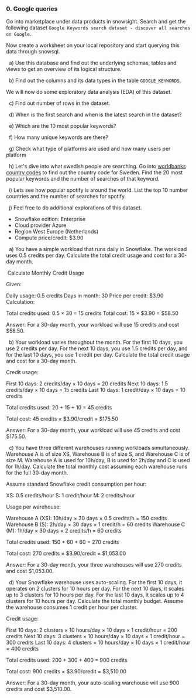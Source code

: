 ### 0. Google queries

Go into marketplace under data products in snowsight. Search and get the following dataset `Google Keywords search dataset - discover all searches on Google`.

Now create a worksheet on your local repository and start querying this data through snowsql.

&nbsp; a) Use this database and find out the underlying schemas, tables and views to get an overview of its logical structure.

&nbsp; b) Find out the columns and its data types in the table `GOOGLE_KEYWORDS`.

We will now do some exploratory data analysis (EDA) of this dataset.

&nbsp; c) Find out number of rows in the dataset.

&nbsp; d) When is the first search and when is the latest search in the dataset?

&nbsp; e) Which are the 10 most popular keywords?

&nbsp; f) How many unique keywords are there?

&nbsp; g) Check what type of platforms are used and how many users per platform

&nbsp; h) Let's dive into what swedish people are searching. Go into [worldbanks country codes](https://wits.worldbank.org/wits/wits/witshelp/content/codes/country_codes.htm) to find out the country code for Sweden. Find the 20 most popular keywords and the number of searches of that keyword.

&nbsp; i) Lets see how popular spotify is around the world. List the top 10 number countries and the number of searches for spotify. 

&nbsp; j) Feel free to do additional explorations of this dataset.



- Snowflake edition: Enterprise
- Cloud provider Azure
- Region West Europe (Netherlands)
- Compute price/credit: $3.90

&nbsp; a) You have a simple workload that runs daily in Snowflake. The workload uses 0.5 credits per day. Calculate the total credit usage and cost for a 30-day month.

&nbsp;Calculate Monthly Credit Usage

Given:

Daily usage: 0.5 credits
Days in month: 30
Price per credit: $3.90
Calculation:

Total credits used: 0.5 × 30 = 15 credits
Total cost: 15 × $3.90 = $58.50

Answer:
For a 30-day month, your workload will use 15 credits and cost $58.50.

&nbsp; b) Your workload varies throughout the month. For the first 10 days, you use 2 credits per day. For the next 10 days, you use 1.5 credits per day, and for the last 10 days, you use 1 credit per day. Calculate the total credit usage and cost for a 30-day month.

Credit usage:

First 10 days: 2 credits/day × 10 days = 20 credits
Next 10 days: 1.5 credits/day × 10 days = 15 credits
Last 10 days: 1 credit/day × 10 days = 10 credits

Total credits used:
20 + 15 + 10 = 45 credits

Total cost:
45 credits × $3.90/credit = $175.50

Answer:
For a 30-day month, your workload will use 45 credits and cost $175.50.

&nbsp; c) You have three different warehouses running workloads simultaneously. Warehouse A is of size XS, Warehouse B is of size S, and Warehouse C is of size M. Warehouse A is used for 10h/day, B is used for 2h/day and C is used for 1h/day. Calculate the total monthly cost assuming each warehouse runs for the full 30-day month.

Assume standard Snowflake credit consumption per hour:

XS: 0.5 credits/hour
S: 1 credit/hour
M: 2 credits/hour

Usage per warehouse:

Warehouse A (XS): 10h/day × 30 days × 0.5 credits/h = 150 credits
Warehouse B (S): 2h/day × 30 days × 1 credit/h = 60 credits
Warehouse C (M): 1h/day × 30 days × 2 credits/h = 60 credits

Total credits used:
150 + 60 + 60 = 270 credits

Total cost:
270 credits × $3.90/credit = $1,053.00

Answer:
For a 30-day month, your three warehouses will use 270 credits and cost $1,053.00.

&nbsp; d) Your Snowflake warehouse uses auto-scaling. For the first 10 days, it operates on 2 clusters for 10 hours per day. For the next 10 days, it scales up to 3 clusters for 10 hours per day. For the last 10 days, it scales up to 4 clusters for 10 hours per day. Calculate the total monthly budget. Assume the warehouse consumes 1 credit per hour per cluster.

Credit usage:

First 10 days: 2 clusters × 10 hours/day × 10 days × 1 credit/hour = 200 credits
Next 10 days: 3 clusters × 10 hours/day × 10 days × 1 credit/hour = 300 credits
Last 10 days: 4 clusters × 10 hours/day × 10 days × 1 credit/hour = 400 credits

Total credits used:
200 + 300 + 400 = 900 credits

Total cost:
900 credits × $3.90/credit = $3,510.00

Answer:
For a 30-day month, your auto-scaling warehouse will use 900 credits and cost $3,510.00.
